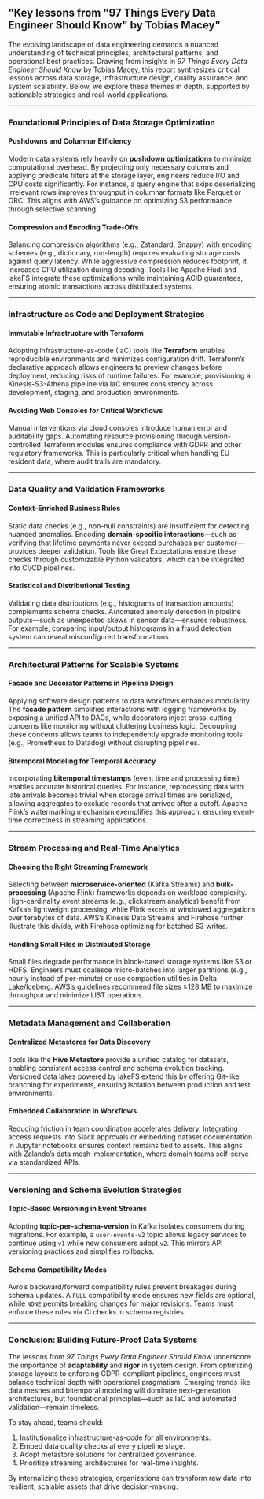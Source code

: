 ## "Key lessons from "97 Things Every Data Engineer Should Know" by Tobias Macey"

The evolving landscape of data engineering demands a nuanced understanding of technical principles, architectural patterns, and operational best practices. Drawing from insights in *97 Things Every Data Engineer Should Know* by Tobias Macey, this report synthesizes critical lessons across data storage, infrastructure design, quality assurance, and system scalability. Below, we explore these themes in depth, supported by actionable strategies and real-world applications.

---

### Foundational Principles of Data Storage Optimization

#### Pushdowns and Columnar Efficiency

Modern data systems rely heavily on **pushdown optimizations** to minimize computational overhead. By projecting only necessary columns and applying predicate filters at the storage layer, engineers reduce I/O and CPU costs significantly. For instance, a query engine that skips deserializing irrelevant rows improves throughput in columnar formats like Parquet or ORC. This aligns with AWS’s guidance on optimizing S3 performance through selective scanning.

#### Compression and Encoding Trade-Offs

Balancing compression algorithms (e.g., Zstandard, Snappy) with encoding schemes (e.g., dictionary, run-length) requires evaluating storage costs against query latency. While aggressive compression reduces footprint, it increases CPU utilization during decoding. Tools like Apache Hudi and lakeFS integrate these optimizations while maintaining ACID guarantees, ensuring atomic transactions across distributed systems.

---

### Infrastructure as Code and Deployment Strategies

#### Immutable Infrastructure with Terraform

Adopting infrastructure-as-code (IaC) tools like **Terraform** enables reproducible environments and minimizes configuration drift. Terraform’s declarative approach allows engineers to preview changes before deployment, reducing risks of runtime failures. For example, provisioning a Kinesis-S3-Athena pipeline via IaC ensures consistency across development, staging, and production environments.

#### Avoiding Web Consoles for Critical Workflows

Manual interventions via cloud consoles introduce human error and auditability gaps. Automating resource provisioning through version-controlled Terraform modules ensures compliance with GDPR and other regulatory frameworks. This is particularly critical when handling EU resident data, where audit trails are mandatory.

---

### Data Quality and Validation Frameworks

#### Context-Enriched Business Rules

Static data checks (e.g., non-null constraints) are insufficient for detecting nuanced anomalies. Encoding **domain-specific interactions**—such as verifying that lifetime payments never exceed purchases per customer—provides deeper validation. Tools like Great Expectations enable these checks through customizable Python validators, which can be integrated into CI/CD pipelines.

#### Statistical and Distributional Testing

Validating data distributions (e.g., histograms of transaction amounts) complements schema checks. Automated anomaly detection in pipeline outputs—such as unexpected skews in sensor data—ensures robustness. For example, comparing input/output histograms in a fraud detection system can reveal misconfigured transformations.

---

### Architectural Patterns for Scalable Systems

#### Facade and Decorator Patterns in Pipeline Design

Applying software design patterns to data workflows enhances modularity. The **facade pattern** simplifies interactions with logging frameworks by exposing a unified API to DAGs, while decorators inject cross-cutting concerns like monitoring without cluttering business logic. Decoupling these concerns allows teams to independently upgrade monitoring tools (e.g., Prometheus to Datadog) without disrupting pipelines.

#### Bitemporal Modeling for Temporal Accuracy

Incorporating **bitemporal timestamps** (event time and processing time) enables accurate historical queries. For instance, reprocessing data with late arrivals becomes trivial when storage arrival times are serialized, allowing aggregates to exclude records that arrived after a cutoff. Apache Flink’s watermarking mechanism exemplifies this approach, ensuring event-time correctness in streaming applications.

---

### Stream Processing and Real-Time Analytics

#### Choosing the Right Streaming Framework

Selecting between **microservice-oriented** (Kafka Streams) and **bulk-processing** (Apache Flink) frameworks depends on workload complexity. High-cardinality event streams (e.g., clickstream analytics) benefit from Kafka’s lightweight processing, while Flink excels at windowed aggregations over terabytes of data. AWS’s Kinesis Data Streams and Firehose further illustrate this divide, with Firehose optimizing for batched S3 writes.

#### Handling Small Files in Distributed Storage

Small files degrade performance in block-based storage systems like S3 or HDFS. Engineers must coalesce micro-batches into larger partitions (e.g., hourly instead of per-minute) or use compaction utilities in Delta Lake/Iceberg. AWS’s guidelines recommend file sizes ≥128 MB to maximize throughput and minimize LIST operations.

---

### Metadata Management and Collaboration

#### Centralized Metastores for Data Discovery

Tools like the **Hive Metastore** provide a unified catalog for datasets, enabling consistent access control and schema evolution tracking. Versioned data lakes powered by lakeFS extend this by offering Git-like branching for experiments, ensuring isolation between production and test environments.

#### Embedded Collaboration in Workflows

Reducing friction in team coordination accelerates delivery. Integrating access requests into Slack approvals or embedding dataset documentation in Jupyter notebooks ensures context remains tied to assets. This aligns with Zalando’s data mesh implementation, where domain teams self-serve via standardized APIs.

---

### Versioning and Schema Evolution Strategies

#### Topic-Based Versioning in Event Streams

Adopting **topic-per-schema-version** in Kafka isolates consumers during migrations. For example, a `user-events-v2` topic allows legacy services to continue using `v1` while new consumers adopt `v2`. This mirrors API versioning practices and simplifies rollbacks.

#### Schema Compatibility Modes

Avro’s backward/forward compatibility rules prevent breakages during schema updates. A `FULL` compatibility mode ensures new fields are optional, while `NONE` permits breaking changes for major revisions. Teams must enforce these rules via CI checks in schema registries.

---

### Conclusion: Building Future-Proof Data Systems

The lessons from *97 Things Every Data Engineer Should Know* underscore the importance of **adaptability** and **rigor** in system design. From optimizing storage layouts to enforcing GDPR-compliant pipelines, engineers must balance technical depth with operational pragmatism. Emerging trends like data meshes and bitemporal modeling will dominate next-generation architectures, but foundational principles—such as IaC and automated validation—remain timeless.

To stay ahead, teams should:

1. Institutionalize infrastructure-as-code for all environments.
2. Embed data quality checks at every pipeline stage.
3. Adopt metastore solutions for centralized governance.
4. Prioritize streaming architectures for real-time insights.

By internalizing these strategies, organizations can transform raw data into resilient, scalable assets that drive decision-making.
